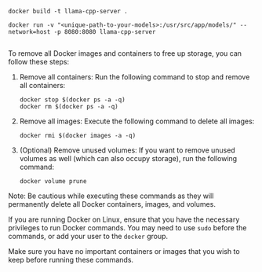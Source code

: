 

```docker build -t llama-cpp-server .```

```docker run -v "<unique-path-to-your-models>:/usr/src/app/models/" --network=host -p 8080:8080 llama-cpp-server```

```docker run --gpus all -v "/home/random/models/:/usr/src/app/models/" --network=host -p 8080:8080 llama-cpp-server
```

To remove all Docker images and containers to free up storage, you can follow these steps:

1. Remove all containers: Run the following command to stop and remove all containers:

   ```
   docker stop $(docker ps -a -q)
   docker rm $(docker ps -a -q)
   ```

2. Remove all images: Execute the following command to delete all images:

   ```
   docker rmi $(docker images -a -q)
   ```

3. (Optional) Remove unused volumes: If you want to remove unused volumes as well (which can also occupy storage), run the following command:
   ```
   docker volume prune
   ```

Note: Be cautious while executing these commands as they will permanently delete all Docker containers, images, and volumes.

If you are running Docker on Linux, ensure that you have the necessary privileges to run Docker commands. You may need to use `sudo` before the commands, or add your user to the `docker` group.

Make sure you have no important containers or images that you wish to keep before running these commands.
